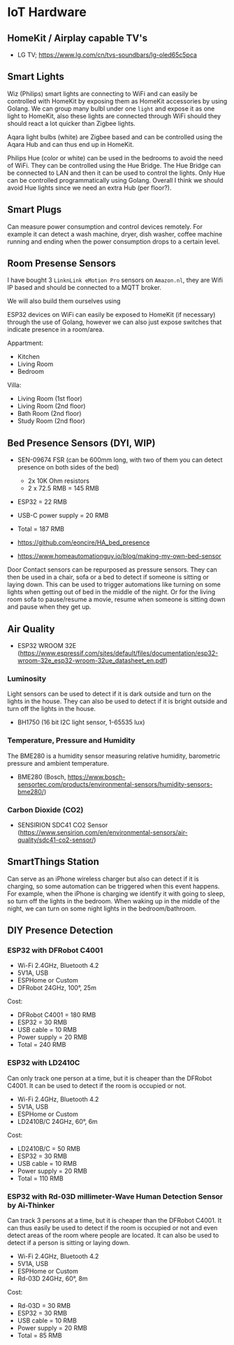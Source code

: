# IoT Hardware

## HomeKit / Airplay capable TV's

- LG TV; https://www.lg.com/cn/tvs-soundbars/lg-oled65c5pca

## Smart Lights

Wiz (Philips) smart lights are connecting to WiFi and can easily be controlled with HomeKit by exposing them as HomeKit accessories by using Golang.
We can group many bulbl under one `light` and expose it as one light to HomeKit, also these lights are connected through WiFi should they should react a lot quicker than Zigbee lights.

Aqara light bulbs (white) are Zigbee based and can be controlled using the Aqara Hub and can thus end up in HomeKit.

Philips Hue (color or white) can be used in the bedrooms to avoid the need of WiFi. They can be controlled using the Hue Bridge. The Hue Bridge can be connected to LAN and then it can be used to control the lights. Only Hue can be controlled programmatically using Golang. 
Overall I think we should avoid Hue lights since we need an extra Hub (per floor?).

## Smart Plugs

Can measure power consumption and control devices remotely. For example it can detect a wash machine, dryer, dish washer, coffee machine running and ending when the power consumption drops to a certain level.

## Room Presense Sensors

I have bought 3 `LinknLink eMotion Pro` sensors on `Amazon.nl`, they are Wifi IP based and should be connected to a MQTT broker. 

We will also build them ourselves using

ESP32 devices on WiFi can easily be exposed to HomeKit (if necessary) through the use of Golang, however we can also just expose switches that indicate presence in a room/area.

Appartment:

- Kitchen
- Living Room
- Bedroom

Villa:

- Living Room (1st floor)
- Living Room (2nd floor)
- Bath Room (2nd floor)
- Study Room (2nd floor)

## Bed Presence Sensors (DYI, WIP)

- SEN-09674 FSR (can be 600mm long, with two of them you can detect presence on both sides of the bed)
  - 2x 10K Ohm resistors
  - 2 x 72.5 RMB     = 145 RMB
- ESP32              = 22 RMB
- USB-C power supply = 20 RMB
- Total              = 187 RMB 

- https://github.com/eoncire/HA_bed_presence
- https://www.homeautomationguy.io/blog/making-my-own-bed-sensor

Door Contact sensors can be repurposed as pressure sensors. They can then be used in a chair, sofa or a bed to detect if someone is sitting or laying down. This can be used to trigger automations like turning on some lights when getting out of bed in the middle of the night. Or for the living room sofa to pause/resume a movie, resume when someone is sitting down and pause when they get up.

## Air Quality

- ESP32 WROOM 32E (https://www.espressif.com/sites/default/files/documentation/esp32-wroom-32e_esp32-wroom-32ue_datasheet_en.pdf)

### Luminosity

Light sensors can be used to detect if it is dark outside and turn on the lights in the house. They can also be used to detect if it is bright outside and turn off the lights in the house.

- BH1750 (16 bit I2C light sensor, 1-65535 lux)

### Temperature, Pressure and Humidity

The BME280 is a humidity sensor measuring relative humidity, barometric pressure and ambient temperature.

- BME280 (Bosch, https://www.bosch-sensortec.com/products/environmental-sensors/humidity-sensors-bme280/)

### Carbon Dioxide (CO2)

- SENSIRION SDC41 CO2 Sensor (https://www.sensirion.com/en/environmental-sensors/air-quality/sdc41-co2-sensor/)

## SmartThings Station

Can serve as an iPhone wireless charger but also can detect if it is charging, so some automation can be triggered when this event happens. For example, when the iPhone is charging we identify it with going to sleep, so turn off the lights in the bedroom. When waking up in the middle of the night, we can turn on some night lights in the bedroom/bathroom.

## DIY Presence Detection

### ESP32 with DFRobot C4001

- Wi-Fi 2.4GHz, Bluetooth 4.2
- 5V1A, USB
- ESPHome or Custom
- DFRobot 24GHz, 100°, 25m

Cost: 

- DFRobot C4001 = 180 RMB
- ESP32 = 30 RMB
- USB cable = 10 RMB
- Power supply = 20 RMB
- Total = 240 RMB

### ESP32 with LD2410C

Can only track one person at a time, but it is cheaper than the DFRobot C4001. It can be used to detect if the room is occupied or not.

- Wi-Fi 2.4GHz, Bluetooth 4.2
- 5V1A, USB
- ESPHome or Custom
- LD2410B/C 24GHz, 60°, 6m

Cost:

- LD2410B/C = 50 RMB
- ESP32 = 30 RMB
- USB cable = 10 RMB
- Power supply = 20 RMB
- Total = 110 RMB

### ESP32 with Rd-03D millimeter-Wave Human Detection Sensor by Ai-Thinker

Can track 3 persons at a time, but it is cheaper than the DFRobot C4001. It can thus easily be used to detect if the room is occupied or not and even detect areas of the room where people are located. It can also be used to detect if a person is sitting or laying down.

- Wi-Fi 2.4GHz, Bluetooth 4.2
- 5V1A, USB
- ESPHome or Custom
- Rd-03D 24GHz, 60°, 8m

Cost:

- Rd-03D = 30 RMB
- ESP32 = 30 RMB
- USB cable = 10 RMB
- Power supply = 20 RMB
- Total = 85 RMB
